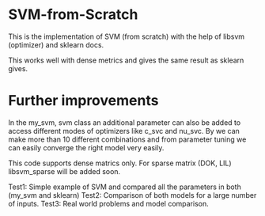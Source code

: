 # SVM-from-Scratch
This is the implementation of SVM (from scratch) with the help of libsvm (optimizer) and sklearn docs.

This works well with dense metrics and gives the same result as sklearn gives.

# Further improvements
In the my_svm, svm class an additional parameter can also be added to access different modes of optimizers like c_svc and nu_svc.
By we can make more than 10 different combinations and from parameter tuning we can easily converge the right model very easily.

This code supports dense matrics only. For sparse matrix (DOK, LIL) libsvm_sparse will be added soon. 

Test1: Simple example of SVM and compared all the parameters in both (my_svm and sklearn)
Test2: Comparison of both models for a large number of inputs. 
Test3: Real world problems and model comparison.
